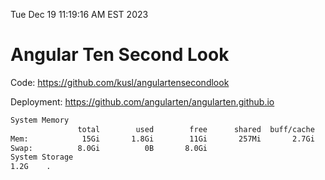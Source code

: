 Tue Dec 19 11:19:16 AM EST 2023

# Angular Ten Second Look

Code: https://github.com/kusl/angulartensecondlook

Deployment: https://github.com/angularten/angularten.github.io

```bash
System Memory
               total        used        free      shared  buff/cache   available
Mem:            15Gi       1.8Gi        11Gi       257Mi       2.7Gi        13Gi
Swap:          8.0Gi          0B       8.0Gi
System Storage
1.2G	.
```
